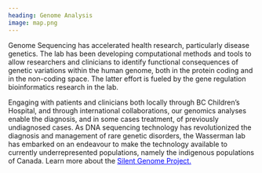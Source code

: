 ```yaml
---
heading: Genome Analysis 
image: map.png
---
```

Genome Sequencing has accelerated  health research, particularly disease genetics. The lab has been developing computational methods and tools to allow researchers and clinicians to identify functional consequences of genetic variations within the human genome, both in the protein coding and in the non-coding space. The latter effort is fueled by the gene regulation bioinformatics research in the lab.

Engaging with patients and clinicians both locally through BC Children’s Hospital, and through international collaborations, our genomics analyses enable the diagnosis, and in some cases treatment, of previously undiagnosed cases. As DNA sequencing technology has revolutionized the diagnosis and management of rare genetic disorders, the Wasserman lab has embarked on an endeavour to make the technology available to currently underrepresented populations, namely the indigenous populations of Canada. Learn more about the 
<a href="https://www.bcchr.ca/silent-genomes-project" style="color: blue;">Silent Genome Project.</a>
